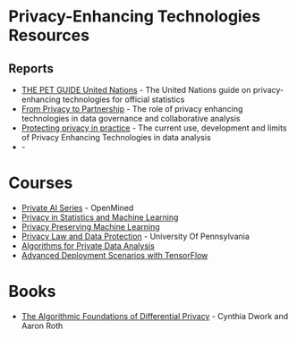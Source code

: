 # Privacy-Enhancing Technologies Resources

## Reports

- [THE PET GUIDE	United Nations](https://unstats.un.org/bigdata/task-teams/privacy/guide/2023_UN%20PET%20Guide.pdf) - The United Nations guide on privacy-enhancing technologies for official statistics	
- [From Privacy to Partnership](https://royalsociety.org/-/media/policy/projects/privacy-enhancing-technologies/From-Privacy-to-Partnership.pdf) - The role of privacy enhancing
technologies in data governance
and collaborative analysis
- [Protecting privacy in practice](https://royalsociety.org/-/media/policy/projects/privacy-enhancing-technologies/Protecting-privacy-in-practice.pdf) - The current use, development
and limits of Privacy Enhancing Technologies in data analysis
- []() - 

# Courses

- [Private AI Series](https://courses.openmined.org/) - OpenMined
- [Privacy in Statistics and Machine Learning](https://dpcourse.github.io/)
- [Privacy Preserving Machine Learning](http://researchers.lille.inria.fr/abellet/teaching/private_machine_learning_course.html)
- [Privacy Law and Data Protection](https://www.coursera.org/learn/privacy-law-data-protection) - University Of Pennsylvania
- [Algorithms for Private Data Analysis](http://www.gautamkamath.com/CS860-fa2020.html)
- [Advanced Deployment Scenarios with TensorFlow](https://www.coursera.org/learn/advanced-deployment-scenarios-tensorflow)

# Books

- [The Algorithmic Foundations of Differential Privacy](https://www.cis.upenn.edu/~aaroth/Papers/privacybook.pdf) - Cynthia Dwork and  Aaron Roth
